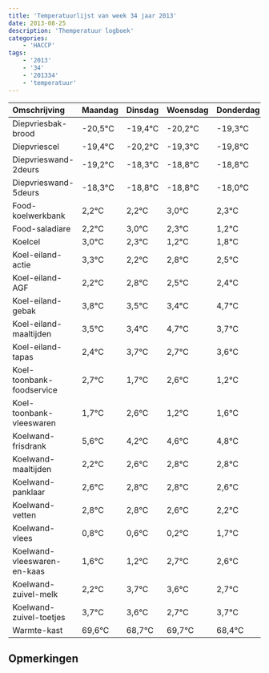 ```yaml
---
title: 'Temperatuurlijst van week 34 jaar 2013'
date: 2013-08-25
description: 'Themperatuur logboek'
categories:
    - 'HACCP'
tags:
    - '2013'
    - '34'
    - '201334'
    - 'temperatuur'
---
```

|Omschrijving|Maandag|Dinsdag|Woensdag|Donderdag|Vrijdag|Zaterdag|Zondag|
|:---|:---|:---|:---|:---|:---|:---|:---|
|Diepvriesbak-brood|-20,5°C|-19,4°C|-20,2°C|-19,3°C|-19,8°C|-19,8°C|-19,0°C|
|Diepvriescel|-19,4°C|-20,2°C|-19,3°C|-19,8°C|-19,8°C|-19,0°C|-19,7°C|
|Diepvrieswand-2deurs|-19,2°C|-18,3°C|-18,8°C|-18,8°C|-18,0°C|-18,7°C|-19,8°C|
|Diepvrieswand-5deurs|-18,3°C|-18,8°C|-18,8°C|-18,0°C|-18,7°C|-19,8°C|-19,2°C|
|Food-koelwerkbank|2,2°C|2,2°C|3,0°C|2,3°C|1,2°C|1,8°C|1,5°C|
|Food-saladiare|2,2°C|3,0°C|2,3°C|1,2°C|1,8°C|1,5°C|1,4°C|
|Koelcel|3,0°C|2,3°C|1,2°C|1,8°C|1,5°C|1,4°C|2,7°C|
|Koel-eiland-actie|3,3°C|2,2°C|2,8°C|2,5°C|2,4°C|3,7°C|2,7°C|
|Koel-eiland-AGF|2,2°C|2,8°C|2,5°C|2,4°C|3,7°C|2,7°C|3,6°C|
|Koel-eiland-gebak|3,8°C|3,5°C|3,4°C|4,7°C|3,7°C|4,6°C|3,2°C|
|Koel-eiland-maaltijden|3,5°C|3,4°C|4,7°C|3,7°C|4,6°C|3,2°C|3,6°C|
|Koel-eiland-tapas|2,4°C|3,7°C|2,7°C|3,6°C|2,2°C|2,6°C|2,8°C|
|Koel-toonbank-foodservice|2,7°C|1,7°C|2,6°C|1,2°C|1,6°C|1,8°C|1,8°C|
|Koel-toonbank-vleeswaren|1,7°C|2,6°C|1,2°C|1,6°C|1,8°C|1,8°C|1,6°C|
|Koelwand-frisdrank|5,6°C|4,2°C|4,6°C|4,8°C|4,8°C|4,6°C|4,2°C|
|Koelwand-maaltijden|2,2°C|2,6°C|2,8°C|2,8°C|2,6°C|2,2°C|3,7°C|
|Koelwand-panklaar|2,6°C|2,8°C|2,8°C|2,6°C|2,2°C|3,7°C|3,6°C|
|Koelwand-vetten|2,8°C|2,8°C|2,6°C|2,2°C|3,7°C|3,6°C|2,7°C|
|Koelwand-vlees|0,8°C|0,6°C|0,2°C|1,7°C|1,6°C|0,7°C|1,7°C|
|Koelwand-vleeswaren-en-kaas|1,6°C|1,2°C|2,7°C|2,6°C|1,7°C|2,7°C|1,4°C|
|Koelwand-zuivel-melk|2,2°C|3,7°C|3,6°C|2,7°C|3,7°C|2,4°C|3,0°C|
|Koelwand-zuivel-toetjes|3,7°C|3,6°C|2,7°C|3,7°C|2,4°C|3,0°C|2,5°C|
|Warmte-kast|69,6°C|68,7°C|69,7°C|68,4°C|69,0°C|68,5°C|68,8°C|

## Opmerkingen


